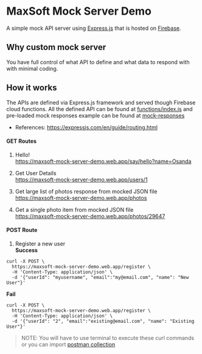 # MaxSoft Mock Server Demo
A simple mock API server using [Express.js](https://expressjs.com/) that is hosted on [Firebase](https://firebase.google.com/).

## Why custom mock server
You have full control of what API to define and what data to respond with with minimal coding.

## How it works
The APIs are defined via Express.js framework and served though Firebase cloud functions. All the defined API can be found at [functions/index.js](https://github.com/osandadeshan/maxsoft-mock-server-demo/blob/master/functions/index.js) and pre-loaded mock responses example can be found at [mock-responses](https://github.com/osandadeshan/maxsoft-mock-server-demo/tree/master/functions/mock-responses)

* References: https://expressjs.com/en/guide/routing.html

#### GET Routes
1. Hello! \
https://maxsoft-mock-server-demo.web.app/say/hello?name=Osanda

2. Get User Details \
https://maxsoft-mock-server-demo.web.app/users/1

3. Get large list of photos response from mocked JSON file \
https://maxsoft-mock-server-demo.web.app/photos

4. Get a single photo item from mocked JSON file \
https://maxsoft-mock-server-demo.web.app/photos/29647

#### POST Route
1. Register a new user \
**Success**
```
curl -X POST \
  https://maxsoft-mock-server-demo.web.app/register \
  -H 'Content-Type: application/json' \
  -d '{"userId": "myusername", "email":"my@email.com", "name": "New User"}'
```

**Fail**
```
curl -X POST \
  https://maxsoft-mock-server-demo.web.app/register \
  -H 'Content-Type: application/json' \
  -d '{"userId": "2", "email":"existing@email.com", "name": "Existing User"}'
```

> NOTE: You will have to use terminal to execute these curl commands or you can import [postman collection](https://www.getpostman.com/collections/4414bc745e79aedb2173)
